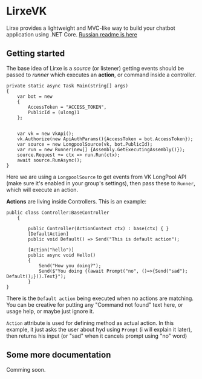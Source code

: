# LirxeVK
Lirxe provides a lightweight and MVC-like way to build your chatbot application using .NET Core.
[Russian readme is here](README.RU.md)

## Getting started
The base idea of Lirxe is a *source* (or listener) getting events should be passed to *runner* which executes an **action**, or command inside a controller. 

```
private static async Task Main(string[] args)
{
    var bot = new
    {
        AccessToken = "ACCESS_TOKEN",
        PublicId = (ulong)1
    };
    
    
    var vk = new VkApi();
    vk.Authorize(new ApiAuthParams(){AccessToken = bot.AccessToken});
    var source = new LongpoolSource(vk, bot.PublicId);
    var run = new Runner(new[] {Assembly.GetExecutingAssembly()});
    source.Request += ctx => run.Run(ctx);
    await source.RunAsync();
}
``` 
Here we are using a `LongpoolSource` to get events from VK LongPool API (make sure it's enabled in your group's settings), then pass these to `Runner`, which will execute an action.



**Actions** are living inside Controllers. This is an example:
```
public class Controller:BaseController
    {

        public Controller(ActionContext ctx) : base(ctx) { }
        [DefaultAction]
        public void Default() => Send("This is default action");

        [Action("hello")]
        public async void Hello()
        {
            Send("How you doing?");
            Send($"You doing {(await Prompt("no", ()=>{Send("sad"); Default();})).Text}");
        }
}
```
There is the `Default action` being executed when no actions are matching. You can be creative for putting any "Command not found" text here, or usage help, or maybe just ignore it. 

`Action` attribute is used for defining method as actual action. In this example, it just asks the user about hyd using `Prompt` (i will explain it later), then returns his input (or "sad" when it cancels prompt using "no" word)

## Some more documentation
Comming soon.